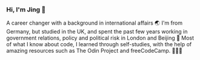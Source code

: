### Hi, I'm Jing 👋

A career changer with a background in international affairs 🌏 I'm from Germany, but studied in the UK, and spent the past few years working in government relations, policy and political risk in London and Beijing 🌆 Most of what I know about code, I learned through self-studies, with the help of amazing resources such as The Odin Project and freeCodeCamp. 👩🏻‍💻 

<!--
**jingjing142/jingjing142** is a ✨ _special_ ✨ repository because its `README.md` (this file) appears on your GitHub profile.

Here are some ideas to get you started:

- 🔭 I’m currently working on ...
- 🌱 I’m currently learning ...
- 👯 I’m looking to collaborate on ...
- 🤔 I’m looking for help with ...
- 💬 Ask me about ...
- 📫 How to reach me: ...
- 😄 Pronouns: ...
- ⚡ Fun fact: ...
-->
